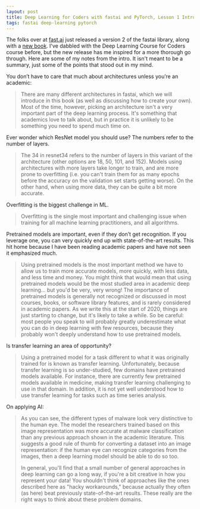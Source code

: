 ```yaml
---
layout: post
title: Deep Learning for Coders with fastai and PyTorch, Lesson 1 Intro Concept Notes
tags: fastai deep-learning pytorch
---
```


The folks over at [fast.ai](https://www.fast.ai/) just released a
version 2 of the fastai library, along with
a
[new book](https://www.amazon.com/Deep-Learning-Coders-fastai-PyTorch/dp/1492045527). I've
dabbled with the Deep Learning Course for Coders course before, but
the new release has me inspired for a more thorough go through. Here
are some of my notes from the intro. It isn't meant to be a summary,
just some of the points that stood out in my mind.

 You don’t have to care that much about architectures unless you’re an
academic:

> There are many different architectures in fastai, which we will
> introduce in this book (as well as discussing how to create your
> own). Most of the time, however, picking an architecture isn't a
> very important part of the deep learning process. It's something
> that academics love to talk about, but in practice it is unlikely to
> be something you need to spend much time on.

Ever wonder which ResNet model you should use? The numbers refer to
the number of layers.

> The 34 in resnet34 refers to the number of layers in this variant of
> the architecture (other options are 18, 50, 101, and 152). Models
> using architectures with more layers take longer to train, and are
> more prone to overfitting (i.e. you can't train them for as many
> epochs before the accuracy on the validation set starts getting
> worse). On the other hand, when using more data, they can be quite a
> bit more accurate.

Overfitting is the biggest challenge in ML.

> Overfitting is the single most important and challenging issue when
> training for all machine learning practitioners, and all algorithms.

Pretrained models are important, even if they don’t get
recognition. If you leverage one, you can very quickly end up with
state-of-the-art results. This hit home because I have been reading
academic papers and have not seen it emphasized much.

> Using pretrained models is the most important method we have to
> allow us to train more accurate models, more quickly, with less
> data, and less time and money. You might think that would mean that
> using pretrained models would be the most studied area in academic
> deep learning... but you'd be very, very wrong! The importance of
> pretrained models is generally not recognized or discussed in most
> courses, books, or software library features, and is rarely
> considered in academic papers. As we write this at the start of
> 2020, things are just starting to change, but it's likely to take a
> while. So be careful: most people you speak to will probably greatly
> underestimate what you can do in deep learning with few resources,
> because they probably won't deeply understand how to use pretrained
> models.

Is transfer learning an area of opportunity?

> Using a pretrained model for a task different to what it was
> originally trained for is known as transfer learning. Unfortunately,
> because transfer learning is so under-studied, few domains have
> pretrained models available. For instance, there are currently few
> pretrained models available in medicine, making transfer learning
> challenging to use in that domain. In addition, it is not yet well
> understood how to use transfer learning for tasks such as time
> series analysis.

On applying AI:

> As you can see, the different types of malware look very distinctive
> to the human eye. The model the researchers trained based on this
> image representation was more accurate at malware classification
> than any previous approach shown in the academic literature. This
> suggests a good rule of thumb for converting a dataset into an image
> representation: if the human eye can recognize categories from the
> images, then a deep learning model should be able to do so too.
>
> In general, you'll find that a small number of general approaches in
> deep learning can go a long way, if you're a bit creative in how you
> represent your data! You shouldn't think of approaches like the ones
> described here as "hacky workarounds," because actually they often
> (as here) beat previously state-of-the-art results. These really are
> the right ways to think about these problem domains.
